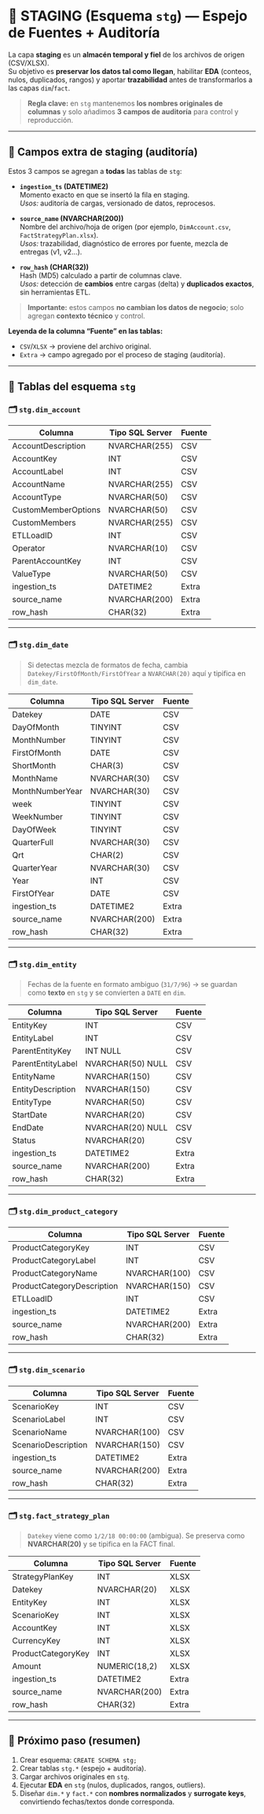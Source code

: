 # 🧱 STAGING (Esquema `stg`) — Espejo de Fuentes + Auditoría

La capa **staging** es un **almacén temporal y fiel** de los archivos de origen (CSV/XLSX).  
Su objetivo es **preservar los datos tal como llegan**, habilitar **EDA** (conteos, nulos, duplicados, rangos) y aportar **trazabilidad** antes de transformarlos a las capas `dim`/`fact`.

> **Regla clave:** en `stg` mantenemos **los nombres originales de columnas** y solo añadimos **3 campos de auditoría** para control y reproducción.

---

## 🧭 Campos extra de staging (auditoría)

Estos 3 campos se agregan a **todas** las tablas de `stg`:

- **`ingestion_ts` (DATETIME2)**  
  Momento exacto en que se insertó la fila en staging.  
  *Usos:* auditoría de cargas, versionado de datos, reprocesos.

- **`source_name` (NVARCHAR(200))**  
  Nombre del archivo/hoja de origen (por ejemplo, `DimAccount.csv`, `FactStrategyPlan.xlsx`).  
  *Usos:* trazabilidad, diagnóstico de errores por fuente, mezcla de entregas (v1, v2…).

- **`row_hash` (CHAR(32))**  
  Hash (MD5) calculado a partir de columnas clave.  
  *Usos:* detección de **cambios** entre cargas (delta) y **duplicados exactos**, sin herramientas ETL.

> **Importante:** estos campos **no cambian los datos de negocio**; solo agregan **contexto técnico** y control.

**Leyenda de la columna “Fuente” en las tablas:**
- `CSV`/`XLSX` → proviene del archivo original.
- `Extra` → campo agregado por el proceso de staging (auditoría).

---

## 📂 Tablas del esquema `stg`

### 🗂 `stg.dim_account`
| Columna             | Tipo SQL Server | Fuente |
|---------------------|-----------------|--------|
| AccountDescription  | NVARCHAR(255)   | CSV    |
| AccountKey          | INT             | CSV    |
| AccountLabel        | INT             | CSV    |
| AccountName         | NVARCHAR(255)   | CSV    |
| AccountType         | NVARCHAR(50)    | CSV    |
| CustomMemberOptions | NVARCHAR(50)    | CSV    |
| CustomMembers       | NVARCHAR(255)   | CSV    |
| ETLLoadID           | INT             | CSV    |
| Operator            | NVARCHAR(10)    | CSV    |
| ParentAccountKey    | INT             | CSV    |
| ValueType           | NVARCHAR(50)    | CSV    |
| ingestion_ts        | DATETIME2       | Extra  |
| source_name         | NVARCHAR(200)   | Extra  |
| row_hash            | CHAR(32)        | Extra  |

---

### 🗂 `stg.dim_date`
> Si detectas mezcla de formatos de fecha, cambia `Datekey/FirstOfMonth/FirstOfYear` a `NVARCHAR(20)` aquí y tipifica en `dim_date`.

| Columna         | Tipo SQL Server | Fuente |
|-----------------|-----------------|--------|
| Datekey         | DATE            | CSV    |
| DayOfMonth      | TINYINT         | CSV    |
| MonthNumber     | TINYINT         | CSV    |
| FirstOfMonth    | DATE            | CSV    |
| ShortMonth      | CHAR(3)         | CSV    |
| MonthName       | NVARCHAR(30)    | CSV    |
| MonthNumberYear | NVARCHAR(30)    | CSV    |
| week            | TINYINT         | CSV    |
| WeekNumber      | TINYINT         | CSV    |
| DayOfWeek       | TINYINT         | CSV    |
| QuarterFull     | NVARCHAR(30)    | CSV    |
| Qrt             | CHAR(2)         | CSV    |
| QuarterYear     | NVARCHAR(30)    | CSV    |
| Year            | INT             | CSV    |
| FirstOfYear     | DATE            | CSV    |
| ingestion_ts    | DATETIME2       | Extra  |
| source_name     | NVARCHAR(200)   | Extra  |
| row_hash        | CHAR(32)        | Extra  |

---

### 🗂 `stg.dim_entity`
> Fechas de la fuente en formato ambiguo (`31/7/96`) → se guardan como **texto** en `stg` y se convierten a `DATE` en `dim`.

| Columna            | Tipo SQL Server  | Fuente |
|--------------------|------------------|--------|
| EntityKey          | INT              | CSV    |
| EntityLabel        | INT              | CSV    |
| ParentEntityKey    | INT NULL         | CSV    |
| ParentEntityLabel  | NVARCHAR(50) NULL| CSV    |
| EntityName         | NVARCHAR(150)    | CSV    |
| EntityDescription  | NVARCHAR(150)    | CSV    |
| EntityType         | NVARCHAR(50)     | CSV    |
| StartDate          | NVARCHAR(20)     | CSV    |
| EndDate            | NVARCHAR(20) NULL| CSV    |
| Status             | NVARCHAR(20)     | CSV    |
| ingestion_ts       | DATETIME2        | Extra  |
| source_name        | NVARCHAR(200)    | Extra  |
| row_hash           | CHAR(32)         | Extra  |

---

### 🗂 `stg.dim_product_category`
| Columna                     | Tipo SQL Server | Fuente |
|----------------------------|-----------------|--------|
| ProductCategoryKey         | INT             | CSV    |
| ProductCategoryLabel       | INT             | CSV    |
| ProductCategoryName        | NVARCHAR(100)   | CSV    |
| ProductCategoryDescription | NVARCHAR(150)   | CSV    |
| ETLLoadID                  | INT             | CSV    |
| ingestion_ts               | DATETIME2       | Extra  |
| source_name                | NVARCHAR(200)   | Extra  |
| row_hash                   | CHAR(32)        | Extra  |

---

### 🗂 `stg.dim_scenario`
| Columna             | Tipo SQL Server | Fuente |
|---------------------|-----------------|--------|
| ScenarioKey         | INT             | CSV    |
| ScenarioLabel       | INT             | CSV    |
| ScenarioName        | NVARCHAR(100)   | CSV    |
| ScenarioDescription | NVARCHAR(150)   | CSV    |
| ingestion_ts        | DATETIME2       | Extra  |
| source_name         | NVARCHAR(200)   | Extra  |
| row_hash            | CHAR(32)        | Extra  |

---

### 🗂 `stg.fact_strategy_plan`
> `Datekey` viene como `1/2/18 00:00:00` (ambigua). Se preserva como **NVARCHAR(20)** y se tipifica en la FACT final.

| Columna             | Tipo SQL Server | Fuente |
|---------------------|-----------------|--------|
| StrategyPlanKey     | INT             | XLSX   |
| Datekey             | NVARCHAR(20)    | XLSX   |
| EntityKey           | INT             | XLSX   |
| ScenarioKey         | INT             | XLSX   |
| AccountKey          | INT             | XLSX   |
| CurrencyKey         | INT             | XLSX   |
| ProductCategoryKey  | INT             | XLSX   |
| Amount              | NUMERIC(18,2)   | XLSX   |
| ingestion_ts        | DATETIME2       | Extra  |
| source_name         | NVARCHAR(200)   | Extra  |
| row_hash            | CHAR(32)        | Extra  |

---

## 🔄 Próximo paso (resumen)
1. Crear esquema: `CREATE SCHEMA stg;`  
2. Crear tablas `stg.*` (espejo + auditoría).  
3. Cargar archivos originales en `stg`.  
4. Ejecutar **EDA** en `stg` (nulos, duplicados, rangos, outliers).  
5. Diseñar `dim.*` y `fact.*` con **nombres normalizados** y **surrogate keys**, convirtiendo fechas/textos donde corresponda.